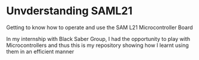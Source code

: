# Unvderstanding SAML21
Getting to know how to operate and use the SAM L21 Microcontroller Board

In my internship with Black Saber Group, I had the opportunity to play with Microcontrollers and thus this is my repository showing how I learnt using them in an efficient manner
